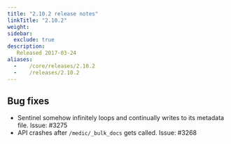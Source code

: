 ```yaml
---
title: "2.10.2 release notes"
linkTitle: "2.10.2"
weight:
sidebar:
  exclude: true
description:
   Released 2017-03-24
aliases:
  -    /core/releases/2.10.2
  -    /releases/2.10.2
---
```


## Bug fixes

- Sentinel somehow infinitely loops and continually writes to its metadata file. Issue: #3275
- API crashes after `/medic/_bulk_docs` gets called. Issue: #3268
